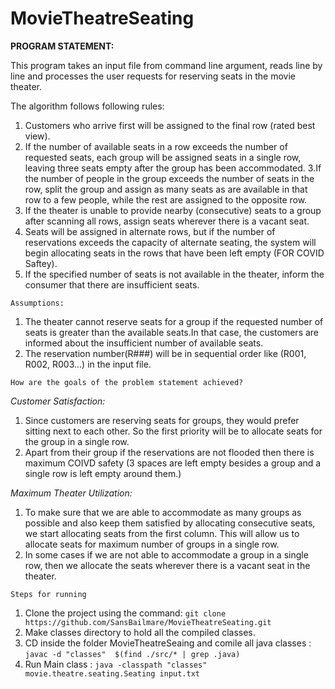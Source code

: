 # MovieTheatreSeating

**PROGRAM STATEMENT:**

This program takes an input file from command line argument, reads line by line and processes the user requests for reserving seats in the movie theater.

The algorithm follows following rules:

1. Customers who arrive first will be assigned to the final row (rated best view).
2. If the number of available seats in a row exceeds the number of requested seats, each group will be assigned seats in a single row, leaving three seats empty after the group has been accommodated.
3.If the number of people in the group exceeds the number of seats in the row, split the group and assign as many seats as are available in that row to a few people, while the rest are assigned to the opposite row.
4. If the theater is unable to provide nearby (consecutive) seats to a group after scanning all rows, assign seats wherever there is a vacant seat.
5. Seats will be assigned in alternate rows, but if the number of reservations exceeds the capacity of alternate seating, the system will begin allocating seats in the rows that have been left empty (FOR COVID Saftey).
6. If the specified number of seats is not available in the theater, inform the consumer that there are insufficient seats.

```Assumptions:```

1. The theater cannot reserve seats for a group if the requested number of seats is greater than the available seats.In that case, the customers are informed about the insufficient number of available seats.
2. The reservation number(R###) will be in sequential order like (R001, R002, R003...) in the input file.

```How are the goals of the problem statement achieved?```

_Customer Satisfaction:_

1. Since customers are reserving seats for groups, they would prefer sitting next to each other. So the first priority will be to allocate seats for the group in a single row.
2. Apart from their group if the reservations are not flooded then there is maximum COIVD safety (3 spaces are left empty besides a group and a single row is left empty around them.)

_Maximum Theater Utilization:_

1. To make sure that we are able to accommodate as many groups as possible and also keep them satisfied by allocating consecutive seats, we start allocating seats from the first column. This will allow us to allocate seats for maximum number of groups in a single row.
2. In some cases if we are not able to accommodate a group in a single row, then we allocate the seats wherever there is a vacant seat in the theater.

```Steps for running```
1. Clone the project using the command: ```git clone https://github.com/SansBailmare/MovieTheatreSeating.git```
2. Make classes directory to hold all the compiled classes.
2. CD inside the folder MovieTheatreSeaing and comile all java classes : ```javac -d "classes"  $(find ./src/* | grep .java)```
4. Run Main class : ```java -classpath "classes" movie.theatre.seating.Seating input.txt```
